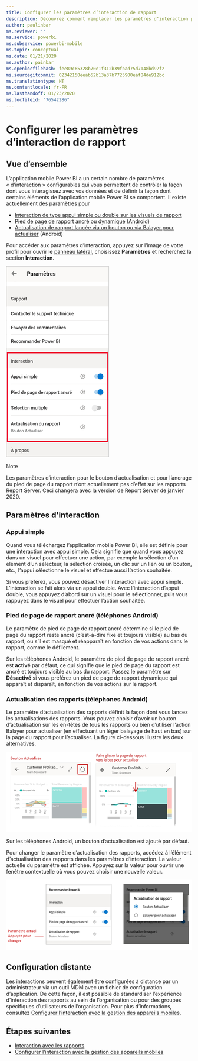 ```yaml
---
title: Configurer les paramètres d’interaction de rapport
description: Découvrez comment remplacer les paramètres d’interaction par défaut des rapports.
author: paulinbar
ms.reviewer: ''
ms.service: powerbi
ms.subservice: powerbi-mobile
ms.topic: conceptual
ms.date: 01/21/2020
ms.author: painbar
ms.openlocfilehash: fee89c65328b70e1f312b39fbad75d7148bd92f2
ms.sourcegitcommit: 02342150eeab52b13a37b7725900eaf84de912bc
ms.translationtype: HT
ms.contentlocale: fr-FR
ms.lasthandoff: 01/23/2020
ms.locfileid: "76542286"
---
```

# <a name="configure-report-interaction-settings"></a>Configurer les paramètres d’interaction de rapport

## <a name="overview"></a>Vue d’ensemble

L’application mobile Power BI a un certain nombre de paramètres « d’interaction » configurables qui vous permettent de contrôler la façon dont vous interagissez avec vos données et de définir la façon dont certains éléments de l’application mobile Power BI se comportent. Il existe actuellement des paramètres pour
* [Interaction de type appui simple ou double sur les visuels de rapport](#single-tap)
* [Pied de page de rapport ancré ou dynamique](#docked-report-footer-android-phones) (Android)
* [Actualisation de rapport lancée via un bouton ou via Balayer pour actualiser](#report-refresh-android-phones) (Android)

Pour accéder aux paramètres d’interaction, appuyez sur l’image de votre profil pour ouvrir le [panneau latéral](./mobile-apps-home-page.md#header), choisissez **Paramètres** et recherchez la section **Interaction**.

![Paramètres d’interaction](./media/mobile-app-interaction-settings/powerbi-mobile-app-interactions-section.png)

>[!NOTE]
>Les paramètres d’interaction pour le bouton d’actualisation et pour l’ancrage du pied de page du rapport n’ont actuellement pas d’effet sur les rapports Report Server. Ceci changera avec la version de Report Server de janvier 2020.

## <a name="interaction-settings"></a>Paramètres d’interaction

### <a name="single-tap"></a>Appui simple
Quand vous téléchargez l’application mobile Power BI, elle est définie pour une interaction avec appui simple. Cela signifie que quand vous appuyez dans un visuel pour effectuer une action, par exemple la sélection d’un élément d’un sélecteur, la sélection croisée, un clic sur un lien ou un bouton, etc., l’appui sélectionne le visuel et effectue aussi l’action souhaitée.

Si vous préférez, vous pouvez désactiver l’interaction avec appui simple. L’interaction se fait alors via un appui double. Avec l’interaction d’appui double, vous appuyez d’abord sur un visuel pour le sélectionner, puis vous rappuyez dans le visuel pour effectuer l’action souhaitée.

### <a name="docked-report-footer-android-phones"></a>Pied de page de rapport ancré (téléphones Android)

Le paramètre de pied de page de rapport ancré détermine si le pied de page du rapport reste ancré (c’est-à-dire fixe et toujours visible) au bas du rapport, ou s’il est masqué et réapparaît en fonction de vos actions dans le rapport, comme le défilement.

Sur les téléphones Android, le paramètre de pied de page de rapport ancré est **activé** par défaut, ce qui signifie que le pied de page du rapport est ancré et toujours visible au bas du rapport. Passez le paramètre sur **Désactivé** si vous préférez un pied de page de rapport dynamique qui apparaît et disparaît, en fonction de vos actions sur le rapport.

### <a name="report-refresh-android-phones"></a>Actualisation des rapports (téléphones Android)

Le paramètre d’actualisation des rapports définit la façon dont vous lancez les actualisations des rapports. Vous pouvez choisir d’avoir un bouton d’actualisation sur les en-têtes de tous les rapports ou bien d’utiliser l’action Balayer pour actualiser (en effectuant un léger balayage de haut en bas) sur la page du rapport pour l’actualiser. La figure ci-dessous illustre les deux alternatives. 

![Bouton d’actualisation et Balayer pour actualiser](./media/mobile-app-interaction-settings/powerbi-mobile-app-interactions-refresh-button-versus-pull.png)

Sur les téléphones Android, un bouton d’actualisation est ajouté par défaut.

Pour changer le paramètre d’actualisation des rapports, accédez à l’élément d’actualisation des rapports dans les paramètres d’interaction. La valeur actuelle du paramètre est affichée. Appuyez sur la valeur pour ouvrir une fenêtre contextuelle où vous pouvez choisir une nouvelle valeur.

![Définir l’actualisation](./media/mobile-app-interaction-settings/powerbi-mobile-app-interactions-set-refresh.png)

## <a name="remote-configuration"></a>Configuration distante

Les interactions peuvent également être configurées à distance par un administrateur via un outil MDM avec un fichier de configuration d’application. De cette façon, il est possible de standardiser l’expérience d’interaction des rapports au sein de l’organisation ou pour des groupes spécifiques d’utilisateurs de l’organisation. Pour plus d’informations, consultez [Configurer l’interaction avec la gestion des appareils mobiles](./mobile-app-configuration.md).


## <a name="next-steps"></a>Étapes suivantes
* [Interaction avec les rapports](./mobile-reports-in-the-mobile-apps.md#interact-with-reports)
* [Configurer l’interaction avec la gestion des appareils mobiles](./mobile-app-configuration.md)
